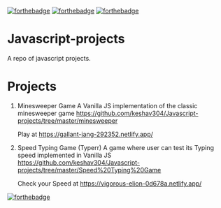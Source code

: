 [![forthebadge](https://forthebadge.com/images/badges/made-with-javascript.svg)](https://forthebadge.com) [![forthebadge](https://forthebadge.com/images/badges/uses-html.svg)](https://forthebadge.com) [![forthebadge](https://forthebadge.com/images/badges/uses-css.svg)](https://forthebadge.com)
# Javascript-projects
A repo of javascript projects.

# Projects
1. Minesweeper Game
   A Vanilla JS implementation of the classic minesweeper game
   https://github.com/keshav304/Javascript-projects/tree/master/minesweeper
   
   Play at https://gallant-jang-292352.netlify.app/

2. Speed Typing Game (Typerr)
   A game where user can test its Typing speed implemented in Vanilla JS
   https://github.com/keshav304/Javascript-projects/tree/master/Speed%20Typing%20Game
   
   Check your Speed at https://vigorous-elion-0d678a.netlify.app/
   
[![forthebadge](https://forthebadge.com/images/badges/built-with-love.svg)](https://forthebadge.com)
